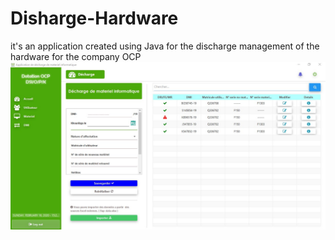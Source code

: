 # Disharge-Hardware
it's an application created using Java for the discharge management of the hardware for the company OCP 
![](https://github.com/isacc10/Disharge-Hardware/blob/master/Image/Discharge%20Materiel%20Interface.jpg)
